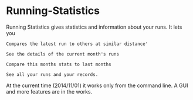 Running-Statistics
==================

Running Statistics gives statistics and information about your runs. It lets you 

    Compares the latest run to others at similar distance'
    
    See the details of the current month's runs
    
    Compare this months stats to last months
    
    See all your runs and your records.
    
At the current time (2014/11/01) it works only from the command line. A GUI and more features are in the works.
